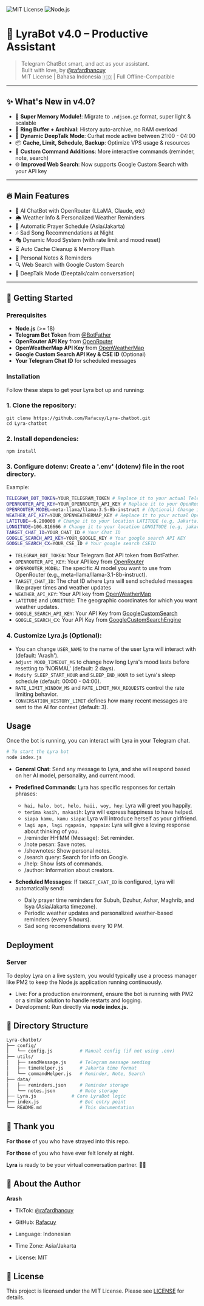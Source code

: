 ![MIT License](https://img.shields.io/badge/license-MIT-blue.svg)
![Node.js](https://img.shields.io/badge/node-%3E=18.0.0-green)

# 🌸 LyraBot v4.0 – Productive Assistant

> Telegram ChatBot smart, and act as your assistant.  
> Built with love, by [@rafardhancuy](https://github.com/rafacuy)  
> MIT License | Bahasa Indonesia 🇮🇩 | Full Offline-Compatible

---

## ✨ What's New in v4.0?

- 🧠 **Super Memory Module!**: Migrate to `.ndjson.gz` format, super light & scalable
- 💾 **Ring Buffer + Archival**: History auto-archive, no RAM overload
- 🌙 **Dynamic DeepTalk Mode**: Curhat mode active between 21:00 - 04:00
- 📦 **Cache, Limit, Schedule, Backup**: Optimize VPS usage & resources
- 💬 **Custom Command Additions**: More interactive commands (reminder, note, search)
- 🌐 **Improved Web Search**: Now supports Google Custom Search with your API key

---

## 🔥 Main Features

- 💬 AI ChatBot with OpenRouter (LLaMA, Claude, etc)
- 🌦️ Weather Info & Personalized Weather Reminders
- 🙏 Automatic Prayer Schedule (Asia/Jakarta)
- 🎶 Sad Song Recommendations at Night
- 🎭 Dynamic Mood System (with rate limit and mood reset)
- ⏳ Auto Cache Cleanup & Memory Flush
- 📝 Personal Notes & Reminders
- 🔍 Web Search with Google Custom Search
- 💌 DeepTalk Mode (Deeptalk/calm conversation)

---

## 🚀 Getting Started

### Prerequisites
- **Node.js** (>= 18)
- **Telegram Bot Token** from [@BotFather](https://t.me/BotFather)
- **OpenRouter API Key** from [OpenRouter](https://OpenRouter.ai)
- **OpenWeatherMap API Key** from [OpenWeatherMap](https://openweathermap.org)
- **Google Custom Search API Key & CSE ID** (Optional)
- **Your Telegram Chat ID** for scheduled messages

### Installation

Follow these steps to get your Lyra bot up and running:

### 1. **Clone the repository**:
```
git clone https://github.com/Rafacuy/Lyra-chatbot.git
cd Lyra-chatbot
```
### 2. **Install dependencies**:
```
npm install
``` 
### 3. **Configure dotenv: Create a '.env' (dotenv) file in the root directory.**
Example:

```bash
TELEGRAM_BOT_TOKEN=YOUR_TELEGRAM_TOKEN # Replace it to your actual Telegram Bot Token
OPENROUTER_API_KEY=YOUR_OPENROUTER_API_KEY # Replace it to your OpenRouter API key
OPENROUTER_MODEL=meta-llama/llama-3.5-8b-instruct # (Optional) Change it to model that you want
WEATHER_API_KEY=YOUR_OPENWEATHERMAP_KEY # Replace it to your actual OpenWeather API Key
LATITUDE=-6.200000 # Change it to your location LATITUDE (e.g, Jakarta)
LONGITUDE=106.816666 # Change it to your location LONGITUDE (e.g, jakarta)
TARGET_CHAT_ID=YOUR_CHAT_ID # Your Chat ID
GOOGLE_SEARCH_API_KEY=YOUR_GOOGLE_KEY # Your google search API KEY
GOOGLE_SEARCH_CX=YOUR_CSE_ID # Your google search CSEID
```

- `TELEGRAM_BOT_TOKEN`: Your Telegram Bot API token from BotFather.
- `OPENROUTER_API_KEY`: Your API key from [OpenRouter](https://openrouter.ai)
- `OPENROUTER_MODEL`: The specific AI model you want to use from OpenRouter (e.g., meta-llama/llama-3.1-8b-instruct).
- `TARGET_CHAT_ID`: The chat ID where Lyra will send scheduled messages like prayer times and weather updates
- `WEATHER_API_KEY`: Your API key from [OpenWeatherMap](https://OpenWeatherMap.org)
- `LATITUDE` and `LONGITUDE`: The geographic coordinates for which you want weather updates.
- `GOOGLE_SEARCH_API_KEY`: Your API Key from [GoogleCustomSearch](https://developers.google.com/custom-search/v1/overview)
- `GOOGLE_SEARCH_CX`: Your API Key from [GoogleCustomSearchEngine](https://developers.google.com/custom-search/v1/overview)

### 4. Customize Lyra.js **(Optional)**:
- You can change `USER_NAME` to the name of the user Lyra will interact with (default: 'Arash').
- `Adjust MOOD_TIMEOUT_MS` to change how long Lyra's mood lasts before resetting to 'NORMAL' (default: 2 days).
- `Modify SLEEP_START_HOUR` and `SLEEP_END_HOUR` to set Lyra's sleep schedule (default: 00:00 - 04:00).
- `RATE_LIMIT_WINDOW_MS` and `RATE_LIMIT_MAX_REQUESTS` control the rate limiting behavior.
- `CONVERSATION_HISTORY_LIMIT` defines how many recent messages are sent to the AI for context (default: 3).

## Usage

Once the bot is running, you can interact with Lyra in your Telegram chat.

```bash
# To start the Lyra bot
node index.js
```

- **General Chat**: Send any message to Lyra, and she will respond based on her AI model, personality, and current mood.
- **Predefined Commands**: Lyra has specific responses for certain phrases:
    - `hai, halo, bot, helo, haii, woy, hoy`: Lyra will greet you happily.
    - `terima kasih, makasih`: Lyra will express happiness to have helped.
    - `siapa kamu, kamu siapa`: Lyra will introduce herself as your girlfriend.
    - `lagi apa, lagi ngapain, ngapain`: Lyra will give a loving response about thinking of you.
    - /reminder HH:MM (Message): Set reminder.
    - /note pesan: Save notes.
    - /shownotes: Show personal notes.
    - /search query: Search for info on Google.
    - /help: Show lists of commands.
    - /author: Information about creators.

- **Scheduled Messages**: If `TARGET_CHAT_ID` is configured, Lyra will automatically send:
    - Daily prayer time reminders for Subuh, Dzuhur, Ashar, Maghrib, and Isya (Asia/Jakarta timezone).
    - Periodic weather updates and personalized weather-based reminders (every 5 hours).   
    - Sad song recomendations every 10 PM.

## Deployment

### Server

To deploy Lyra on a live system, you would typically use a process manager like PM2 to keep the Node.js application running continuously.

- Live: For a production environment, ensure the bot is running with PM2 or a similar solution to handle restarts and logging.
- Development: Run directly via **node index.js.**


## 📂 Directory Structure
```bash
Lyra-chatbot/
├── config/
│   └── config.js          # Manual config (if not using .env)
├── utils/
│   ├── sendMessage.js     # Telegram message sending
│   ├── timeHelper.js      # Jakarta time format
│   └── commandHelper.js   # Reminder, Note, Search
├── data/
│   ├── reminders.json     # Reminder storage
│   └── notes.json         # Note storage
├── Lyra.js             # Core LyraBot logic
├── index.js               # Bot entry point
└── README.md              # This documentation
```

## 🙏 Thank you
**For those** of you who have strayed into this repo.

**For those** of you who have ever felt lonely at night.

**Lyra** is ready to be your virtual conversation partner. 🌙💖

## 👤 About the Author

**Arash**

- TikTok: [@rafardhancuy](https://tiktok.com/@rafardhancuy)

- GitHub: [Rafacuy](https://github.com/Rafacuy)

- Language: Indonesian

- Time Zone: Asia/Jakarta

- License: MIT

## 📜 License
This project is licensed under the MIT License. Please see [LICENSE](./LICENSE) for details.

